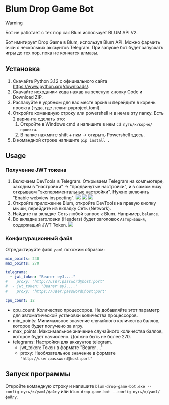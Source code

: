 # Blum Drop Game Bot
> [!WARNING]
> Бот не работает с тех пор как Blum использует BLUM API V2.


Бот имитирует Drop Game в Blum, используя Blum API.
Можно фармить очки с нескольких аккаунтов Telegram.
При запуске бот будет запускать игры до тех пор, пока не кончатся алмазы. 

## Установка
1. Скачайте Python 3.12 с официального сайта https://www.python.org/downloads/.
2. Скачайте исходники кода нажав на зеленую кнопку Code и Download ZIP.
3. Распакуйте в удобном для вас месте архив и перейдите в корень проекта (туда, где лежит pyproject.toml).
4. Откройте командную строку или powershell и в нем в эту папку. Есть 2 варианта сделать это:
   1. Откройте в Windows cmd и напишите в нем `cd путь/к/корню/проекта`.
   2. В папке нажмите shift + пкм -> открыть Powershell здесь.
5. В командной строке напишите `pip install .`

## Usage
### Получение JWT токена
1) Включаем DevTools в Telegram. Открываем Telegram на компьютере, заходим в "настройки" -> "продвинутые настройки", и в самом низу открываем "экспериментальные настройки". Нужно включить "Enable webview inspecting".
![](./docs/tg1.png)
![](./docs/tg2.png)
![](./docs/tg3.png)
2) Откройте приложение Blum, откройте DevTools на правую кнопку мыши, перейдите на вкладку Сеть (Network).
3) Найдите на вкладке Сеть любой запрос к Blum. Например, `balance`.
4) Во вкладке заголовки (Headers) будет заголовок `Авторизация`, содержащий JWT Token. 
![](./docs/screen.png)

### Конфигурационный файл
Отредактируйте файл `yaml` похожим образом:

```yaml
min_points: 240
max_points: 270

telegrams:
  - jwt_token: "Bearer eyJ...."
#    proxy: "http://user:password@host:port"
#  - jwt_token: "Bearer eyJ...."
#    proxy: "https://user:password@host:port"

cpu_count: 12
```

- cpu_count: Количество процессоров. Не добавляйте этот параметр для автоматической установки количества процессоров.
- min_points: Минимальное значение случайного количества баллов, которое будет получено за игру.  
- max_points: Максимальное значение случайного количества баллов, которое будет начислено. Должно быть не более 270.
- telegrams: Настройки для аккаунтов telegram.
  - jwt_token: Токен в формате "Bearer ..."
  - proxy: Необязательное значение в формате `"http://user:password@host:port"` 

## Запуск программы
Откройте командную строку и напишите `blum-drop-game-bot.exe --config путь/к/yaml/файлу` или `blum-drop-game-bot --config путь/к/yaml/файлу`.
